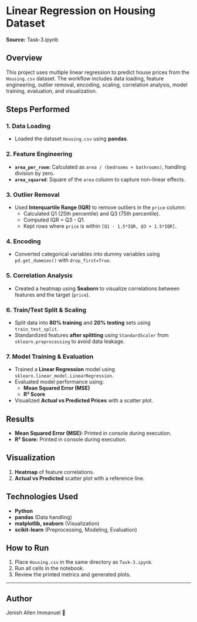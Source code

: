 # Linear Regression on Housing Dataset

**Source:** Task-3.ipynb

## Overview

This project uses multiple linear regression to predict house prices from the `Housing.csv` dataset. The workflow includes data loading, feature engineering, outlier removal, encoding, scaling, correlation analysis, model training, evaluation, and visualization.

## Steps Performed

### 1. Data Loading

* Loaded the dataset `Housing.csv` using **pandas**.

### 2. Feature Engineering

* **`area_per_room`**: Calculated as `area / (bedrooms + bathrooms)`, handling division by zero.
* **`area_squared`**: Square of the `area` column to capture non-linear effects.

### 3. Outlier Removal

* Used **Interquartile Range (IQR)** to remove outliers in the `price` column:
  - Calculated Q1 (25th percentile) and Q3 (75th percentile).
  - Computed IQR = Q3 - Q1.
  - Kept rows where `price` is within `[Q1 - 1.5*IQR, Q3 + 1.5*IQR]`.

### 4. Encoding

* Converted categorical variables into dummy variables using `pd.get_dummies()` with `drop_first=True`.

### 5. Correlation Analysis

* Created a heatmap using **Seaborn** to visualize correlations between features and the target (`price`).

### 6. Train/Test Split & Scaling

* Split data into **80% training** and **20% testing** sets using `train_test_split`.
* Standardized features **after splitting** using `StandardScaler` from `sklearn.preprocessing` to avoid data leakage.

### 7. Model Training & Evaluation

* Trained a **Linear Regression** model using `sklearn.linear_model.LinearRegression`.
* Evaluated model performance using:
  - **Mean Squared Error (MSE)**
  - **R² Score**
* Visualized **Actual vs Predicted Prices** with a scatter plot.

## Results

* **Mean Squared Error (MSE):** Printed in console during execution.
* **R² Score:** Printed in console during execution.

## Visualization

1. **Heatmap** of feature correlations.
2. **Actual vs Predicted** scatter plot with a reference line.

## Technologies Used

* **Python**
* **pandas** (Data handling)
* **matplotlib, seaborn** (Visualization)
* **scikit-learn** (Preprocessing, Modeling, Evaluation)

## How to Run

1. Place `Housing.csv` in the same directory as `Task-3.ipynb`.
2. Run all cells in the notebook.
3. Review the printed metrics and generated plots.

---

## Author

Jenish Allen Immanuel 💙